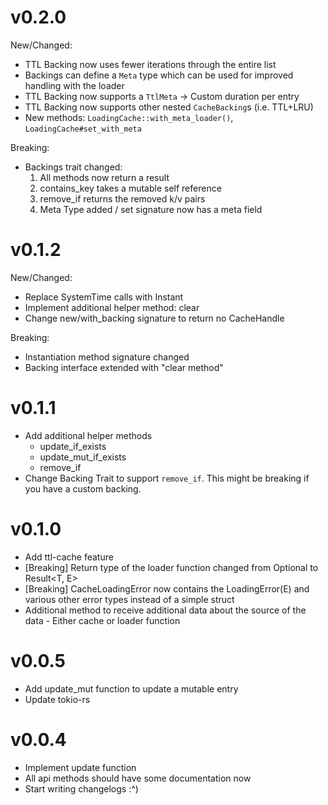 # v0.2.0
New/Changed:
* TTL Backing now uses fewer iterations through the entire list
* Backings can define a `Meta` type which can be used for improved handling with
the loader
* TTL Backing now supports a `TtlMeta` -> Custom duration per entry
* TTL Backing now supports other nested `CacheBacking`s (i.e. TTL+LRU)
* New methods: `LoadingCache::with_meta_loader()`, `LoadingCache#set_with_meta`

Breaking:
* Backings trait changed:
  1. All methods now return a result
  2. contains_key takes a mutable self reference
  3. remove_if returns the removed k/v pairs
  4. Meta Type added / set signature now has a meta field

# v0.1.2
New/Changed:
* Replace SystemTime calls with Instant
* Implement additional helper method: clear
* Change new/with_backing signature to return no CacheHandle

Breaking: 
* Instantiation method signature changed
* Backing interface extended with "clear method"

# v0.1.1
* Add additional helper methods
  - update_if_exists
  - update_mut_if_exists
  - remove_if
* Change Backing Trait to support `remove_if`. This might be breaking if you have a custom backing.

# v0.1.0
* Add ttl-cache feature
* \[Breaking] Return type of the loader function changed from Optional<T> to Result<T, E>
* \[Breaking] CacheLoadingError now contains the LoadingError(E) and various other error types instead of a simple struct
* Additional method to receive additional data about the source of the data - Either cache or loader function

# v0.0.5
* Add update_mut function to update a mutable entry
* Update tokio-rs

# v0.0.4
* Implement update function
* All api methods should have some documentation now
* Start writing changelogs :^)